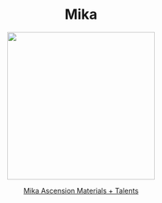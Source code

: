 <body>
  <div align="center">
    <h1> Mika </h1>
<img src="https://static.wikia.nocookie.net/genshin-impact/images/6/64/Personagem_Mika_Retrato.png/revision/latest/scale-to-width/360?cb=20230318212129&path-prefix=pt-br" width=300>
<p></p>
<a href="https://github.com/lihgrandini/characterstp/blob/main/Characters/Mika/Mika.rar">Mika Ascension Materials + Talents</a><br>
  
  </div>
</body>
